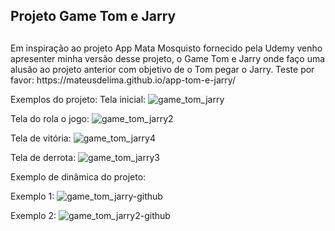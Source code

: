 #### <h2>Projeto Game Tom e Jarry<h2/> ####

<p>Em inspiração ao projeto App Mata Mosquisto fornecido pela Udemy venho apresenter minha versão desse projeto,
o Game Tom e Jarry onde faço uma alusão ao projeto anterior com objetivo de o Tom pegar o Jarry.
Teste por favor: https://mateusdelima.github.io/app-tom-e-jarry/
<p/>

Exemplos do projeto:
Tela inicial:
![game_tom_jarry](https://user-images.githubusercontent.com/89278014/235316725-5db8bcd2-235c-4296-bed7-94da9a072b24.png)

Tela do rola o jogo:
![game_tom_jarry2](https://user-images.githubusercontent.com/89278014/235316778-907eaba2-6dcb-4e01-b03f-4403b9337bb7.png)

Tela de vitória:
![game_tom_jarry4](https://user-images.githubusercontent.com/89278014/235316799-b400858d-ef5f-410b-853b-c205219394f8.png)

Tela de derrota:
![game_tom_jarry3](https://user-images.githubusercontent.com/89278014/235316783-4949bc42-87be-45d3-ae8e-e367a015bab2.png)

Exemplo de dinâmica do projeto:

Exemplo 1:
![game_tom_jarry-github](https://user-images.githubusercontent.com/89278014/235316884-f3f02e4f-8d4b-4655-b4ea-247ce739a468.gif)

Exemplo 2:
![game_tom_jarry2-github](https://user-images.githubusercontent.com/89278014/235317061-47648b5c-a068-49bf-bd28-ff752ab33255.gif)
